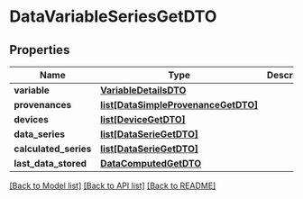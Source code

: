 # DataVariableSeriesGetDTO

## Properties
Name | Type | Description | Notes
------------ | ------------- | ------------- | -------------
**variable** | [**VariableDetailsDTO**](VariableDetailsDTO.md) |  | [optional] 
**provenances** | [**list[DataSimpleProvenanceGetDTO]**](DataSimpleProvenanceGetDTO.md) |  | [optional] 
**devices** | [**list[DeviceGetDTO]**](DeviceGetDTO.md) |  | [optional] 
**data_series** | [**list[DataSerieGetDTO]**](DataSerieGetDTO.md) |  | [optional] 
**calculated_series** | [**list[DataSerieGetDTO]**](DataSerieGetDTO.md) |  | [optional] 
**last_data_stored** | [**DataComputedGetDTO**](DataComputedGetDTO.md) |  | [optional] 

[[Back to Model list]](../README.md#documentation-for-models) [[Back to API list]](../README.md#documentation-for-api-endpoints) [[Back to README]](../README.md)

